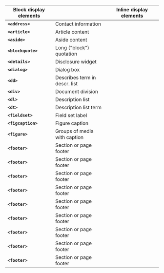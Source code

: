 | **Block display elements** |                               |     | **Inline display elements** |     |
| -------------------------- | ----------------------------- | --- | --------------------------- | --- |
| **`<address>`**            | Contact information           |     |                             |     |
| **`<article>`**            | Article content               |     |                             |     |
| **`<aside>`**              | Aside content                 |     |                             |     |
| **`<blockquote>`**         | Long ("block") quotation      |     |                             |     |
| **`<details>`**            | Disclosure widget             |     |                             |     |
| **`<dialog>`**             | Dialog box                    |     |                             |     |
| **`<dd>`**                 | Describes term in descr. list |     |                             |     |
| **`<div>`**                | Document division             |     |                             |     |
| **`<dl>`**                 | Description list              |     |                             |     |
| **`<dt>`**                 | Description list term         |     |                             |     |
| **`<fieldset>`**           | Field set label               |     |                             |     |
| **`<figcaption>`**         | Figure caption                |     |                             |     |
| **`<figure>`**             | Groups of media with caption  |     |                             |     |
| **`<footer>`**             | Section or page footer        |     |                             |     |
| **`<footer>`**             | Section or page footer        |     |                             |     |
| **`<footer>`**             | Section or page footer        |     |                             |     |
| **`<footer>`**             | Section or page footer        |     |                             |     |
| **`<footer>`**             | Section or page footer        |     |                             |     |
| **`<footer>`**             | Section or page footer        |     |                             |     |
| **`<footer>`**             | Section or page footer        |     |                             |     |
| **`<footer>`**             | Section or page footer        |     |                             |     |
| **`<footer>`**             | Section or page footer        |     |                             |     |
